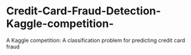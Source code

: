 # Credit-Card-Fraud-Detection-Kaggle-competition-
A Kaggle competition: A classification problem for predicting credit card fraud
